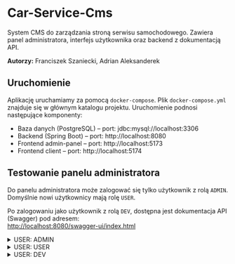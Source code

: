 # Car-Service-Cms

System CMS do zarządzania stroną serwisu samochodowego. Zawiera panel administratora, interfejs użytkownika oraz backend z dokumentacją API.

**Autorzy:** Franciszek Szaniecki, Adrian Aleksanderek

## Uruchomienie

Aplikację uruchamiamy za pomocą `docker-compose`. Plik `docker-compose.yml` znajduje się w głównym katalogu projektu. Uruchomienie podnosi następujące komponenty:

- Baza danych (PostgreSQL) – port: jdbc:mysql://localhost:3306
- Backend (Spring Boot) – port: http://localhost:8080
- Frontend admin-panel – port: http://localhost:5173
- Frontend client – port: http://localhost:5174

## Testowanie panelu administratora

Do panelu administratora może zalogować się tylko użytkownik z rolą `ADMIN`. Domyślnie nowi użytkownicy mają rolę `USER`.

Po zalogowaniu jako użytkownik z rolą `DEV`, dostępna jest dokumentacja API (Swagger) pod adresem:  
[http://localhost:8080/swagger-ui/index.html](http://localhost:8080/swagger-ui/index.html)

<details> 
  <summary>USER: ADMIN</summary>
  UserName/Email:rnowak2@gmail.com
   Hasło:secret@pass12!2
</details>
<details> 
  <summary>USER: USER</summary>
  UserName/Email:jnowak@gmail.com
   Hasło:secret@pass12!
</details>
<details> 
  <summary>USER: DEV</summary>
  UserName/Email:fnowak@gmail.com
   Hasło:secret@pass12!3
</details>
